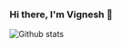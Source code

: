 ### Hi there, I'm Vignesh 👋

![Github stats](https://github-readme-stats.vercel.app/api?username=vickymhs&theme=highcontrast&show_icons=true&count_private=true)

<!--
**vickymhs/vickymhs** is a ✨ _special_ ✨ repository because its `README.md` (this file) appears on your GitHub profile.

Here are some ideas to get you started:

- 🔭 I’m currently working on ...
- 🌱 I’m currently learning ...
- 👯 I’m looking to collaborate on ...
- 🤔 I’m looking for help with ...
- 💬 Ask me about ...
- 📫 How to reach me: ...
- 😄 Pronouns: ...
- ⚡ Fun fact: ...
-->
